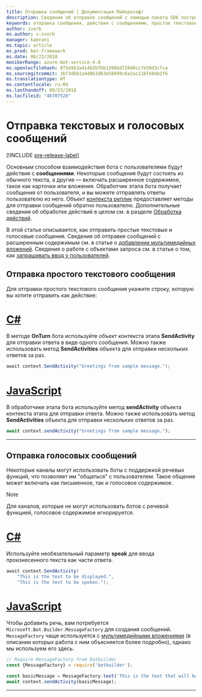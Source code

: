 ```yaml
---
title: Отправка сообщений | Документация Майкрософт
description: Сведения об отправке сообщений с помощью пакета SDK построителя ботов.
keywords: отправка сообщения, действия с сообщениями, простое текстовое сообщение, речь, голосовое сообщение
author: ivorb
ms.author: v-ivorb
manager: kamrani
ms.topic: article
ms.prod: bot-framework
ms.date: 08/23/2018
monikerRange: azure-bot-service-4.0
ms.openlocfilehash: 075e9b3a41462bfbb1398bd72840cc7e50d3cfca
ms.sourcegitcommit: 3bf3dbb1a440b3d83e58499c6a2ac116fe04b2f6
ms.translationtype: HT
ms.contentlocale: ru-RU
ms.lasthandoff: 09/23/2018
ms.locfileid: "46707520"
---
```

# <a name="send-text-and-spoken-messages"></a>Отправка текстовых и голосовых сообщений

[!INCLUDE [pre-release-label](../includes/pre-release-label.md)]

Основным способом взаимодействия бота с пользователями будут действия с **сообщениями**. Некоторые сообщения будут состоять из обычного текста, а другие — включать расширенное содержимое, такое как карточки или вложения. Обработчик этапа бота получает сообщения от пользователя, и вы можете отправлять ответы пользователю из него. Объект [контекста реплик](bot-builder-concept-activity-processing.md#turn-context) предоставляет методы для отправки сообщений обратно пользователю. Дополнительные сведения об обработке действий в целом см. в разделе [Обработка действий](bot-builder-concept-activity-processing.md).

В этой статье описывается, как отправить простые текстовые и голосовые сообщения. Сведения об отправке сообщений с расширенным содержимым см. в статье о [добавлении мультимедийных вложений](bot-builder-howto-add-media-attachments.md). Сведения о работе с объектами запроса см. в статье о том, как [запрашивать ввод у пользователей](bot-builder-prompts.md).

## <a name="send-a-simple-text-message"></a>Отправка простого текстового сообщения

Для отправки простого текстового сообщения укажите строку, которую вы хотите отправить как действие:

# <a name="ctabcsharp"></a>[C#](#tab/csharp)

В методе **OnTurn** бота используйте объект контекста этапа **SendActivity** для отправки ответа в виде одного сообщения. Можно также использовать метод **SendActivities** объекта для отправки нескольких ответов за раз.

```cs
await context.SendActivity("Greetings from sample message.");
```

# <a name="javascripttabjavascript"></a>[JavaScript](#tab/javascript)

В обработчике этапа бота используйте метод **sendActivity** объекта контекста этапа для отправки ответа. Можно также использовать метод **SendActivities** объекта для отправки нескольких ответов за раз.

```javascript
await context.sendActivity("Greetings from sample message.");
```

---

## <a name="send-a-spoken-message"></a>Отправка голосовых сообщений

Некоторые каналы могут использовать боты с поддержкой речевых функций, что позволяет им "общаться" с пользователем. Такое общение может включать как письменное, так и голосовое содержимое.

> [!NOTE]
> Для каналов, которые не могут использовать ботов с речевой функцией, голосовое содержимое игнорируется.

# <a name="ctabcsharp"></a>[C#](#tab/csharp)

Используйте необязательный параметр **speak** для ввода произнесенного текста как части ответа.

```cs
await context.SendActivity(
    "This is the text to be displayed.",
    "This is the text to be spoken.");
```

# <a name="javascripttabjavascript"></a>[JavaScript](#tab/javascript)

Чтобы добавить речь, вам потребуется `Microsoft.Bot.Builder.MessageFactory` для создания сообщений. `MessageFactory` чаще используется с [мультимедийными вложениями](bot-builder-howto-add-media-attachments.md) (в описании которых работа с ним объясняется более подробно), однако мы используем его здесь.

```javascript
// Require MessageFactory from botbuilder
const {MessageFactory} = require('botbuilder');

const basicMessage = MessageFactory.text('This is the text that will be displayed.', 'This is the text that will be spoken.');
await context.sendActivity(basicMessage);
```

---
